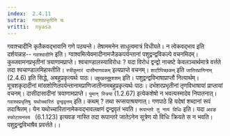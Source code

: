 ```yaml
---
index:  2.4.11
sutra:  गवाश्वप्रभृतीनि च
vritti:  nyasa
---
```


गवाश्चादीनि कृतैकवद्भावानि गणे पठ्यन्ते। तेषाममनेन साधुत्वमात्रं विधीयते। न त्वेकवद्भाव इति दर्शयन्नाह-- `गवाश्वादीनि` इति। ग्वाश्वमित्येवमादीनामजैडकपर्यन्तानां पशुद्वन्द्वविकल्पे वचनमिदम्। कुब्जवामनप्रभृतीनां त्रयाणामप्राप्ते। श्वचाण्डालस्याविरोधः ? यदा विरोधं द्वन्द्वो नाचष्टे केवलञ्चार्थमात्रे वर्त्तते तदा श्वचाण्डालमिहास्तीति। `स्त्रीकुमारं दासीमाणवकम्` इत्यप्राप्ते वचनम्। `शाटीपिच्छकम्` इति `जातिरप्राणिनाम्` (2.4.6) इति सिद्धे, अबहुप्रकृत्यर्थः पाठः। `उष्ट्रखरमुष्ट्रशशम्` इति। पशुद्वन्द्वविभाषाप्राप्तौ नित्यार्थम्। मूत्रशकृदादीनां मांसशोणितपर्यन्तानामप्राणिजातीनामबहुप्रकृत्यर्थः पाठः। दर्भशरप्रभृतीनां तृणविभाषायां प्राप्तायां वचनम्। दासीदासादीनां त्रयाणामप्राप्ते। `पुमान् स्त्रिया` (1.2.67) इत्येकशेषो न भवत्यस्मादेव निपातनात्।
`गवाश्वप्रभृतिषु यथोच्चारितं द्वन्द्ववृत्तम्` इति। कथम् ? तथा रूप्सयाश्रयणात्। गणपाठे हि यदेषां शब्दानां रूपं तदाश्रितम्। येन यथोच्चारितानामेकवद्भावलक्षणं द्वन्द्ववृतं भवति। `रूपान्तरे तु नायं विधिः` इति। यदा `अवङ स्फोटायनस्य ` (6.1.123) इत्यवङ नास्ति तदा रूपान्तरे जातेऽनेन सूत्रेण यो विधिः क्रियते स न भवति। पशुद्वन्द्वविभाषैव प्रवर्त्तते।।


